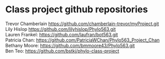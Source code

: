 # Class project github repositories 
Trevor Chamberlain https://github.com/chamberlain-trevor/myProject.git  
Lily Hislop https://github.com/lilyhislop/Phylo563.git  
Lauren Frankel: https://github.com/laufran/bot563.git  
Patricia Chan: https://github.com/PatriciaWChan/Phylo563_Project_Chan  
Bethany Moore: https://github.com/bmmoore43/Phylo563.git  
Ben Teo: https://github.com/bstkj/phylo-class-project
